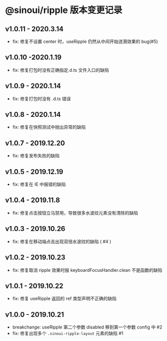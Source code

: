 # @sinoui/ripple 版本变更记录

## v1.0.11 - 2020.3.14

- fix: 修复不设置 center 时，useRipple 仍然从中间开始涟漪效果的 bug(#5)

## v1.0.10 -2020.1.19

- fix: 修复打包时没有正确指定.d.ts 文件入口的缺陷

## v1.0.9 - 2020.1.14

- fix: 修复打包时没有 .d.ts 错误

## v1.0.8 - 2020.1.14

- fix: 修复在快照测试中抛出异常的缺陷

## v1.0.7 - 2019.12.20

- fix: 修复发布失败的缺陷

## v1.0.5 - 2019.12.19

- fix: 修复在 IE 中报错的缺陷

## v1.0.4 - 2019.11.8

- fix: 修复点击按钮立马禁用，导致很多水波纹元素没有清除的缺陷

## v1.0.3 - 2019.10.26

- fix: 修复在移动端点击出现双倍水波纹的缺陷 ( #4 )

## v1.0.2 - 2019.10.23

- fix: 修复取消 ripple 效果时报 keyboardFocusHandler.clean 不是函数的缺陷

## v1.0.1 - 2019.10.22

- fix: 修复 useRipple 返回的 ref 类型声明不正确的缺陷

## v1.0.0 - 2019.10.21

- breakchange: useRipple 第二个参数 disabled 移到第一个参数 config 中 #2
- fix: 修复出现多个 `.sinoui-ripple-layout` 元素的缺陷 #1
